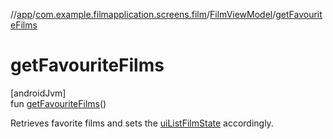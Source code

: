 //[app](../../../index.md)/[com.example.filmapplication.screens.film](../index.md)/[FilmViewModel](index.md)/[getFavouriteFilms](get-favourite-films.md)

# getFavouriteFilms

[androidJvm]\
fun [getFavouriteFilms](get-favourite-films.md)()

Retrieves favorite films and sets the [uiListFilmState](ui-list-film-state.md) accordingly.
